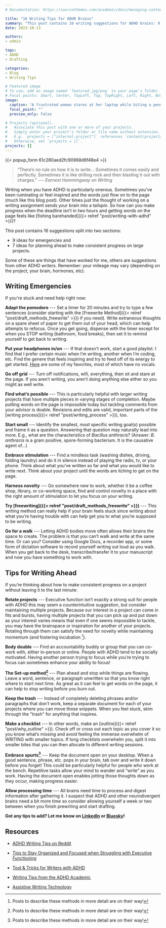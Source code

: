 ```yaml
---
# Documentation: https://sourcethemes.com/academic/docs/managing-content/

title: "16 Writing Tips for ADHD Brains"
summary: "This post contains 16 writing suggestions for ADHD brains: 9 ideas are for emergencies (when you need help now!) and 7 ideas are for planning ahead so you can make consistent progress on large projects."
date: 2023-10-13

authors: 
- admin

tags: 
- ADHD
- Drafting

categories: 
- Blog
- Writing Tips

# Featured image
# To use, add an image named `featured.jpg/png` to your page's folder.
# Focal points: Smart, Center, TopLeft, Top, TopRight, Left, Right, BottomLeft, Bottom, BottomRight.
image:
  caption: "A frustrated woman stares at her laptop while biting a pencil. Image by [Jan Vašek](https://pixabay.com/users/jeshoots-com-264599/?utm_source=link-attribution&utm_medium=referral&utm_campaign=image&utm_content=3087585) from [Pixabay](https://pixabay.com//?utm_source=link-attribution&utm_medium=referral&utm_campaign=image&utm_content=3087585)"
  focal_point: ""
  preview_only: false

# Projects (optional).
#   Associate this post with one or more of your projects.
#   Simply enter your project's folder or file name without extension.
#   E.g. `projects = ["internal-project"]` references `content/project/deep-learning/index.md`.
#   Otherwise, set `projects = []`.
projects: []
---
```

{{< popup_form 61c280aed2fc90968d6f48e4 >}}

>“There’s no rule on how it is to write… Sometimes it comes easily and perfectly. Sometimes it is like drilling rock and then blasting it out with charges.” --- _Earnest Hemmingway on Writing_


Writing when you have ADHD is particularly onerous. Sometimes you’ve been ruminating or feel inspired and the words just flow on to the page (much like this blog post). Other times just the thought of working on a writing assignment sends your brain into a tailspin. So how can you make progress when the deadline isn’t in two hours and getting words on the page feels like [fishing barehanded]({{< relref "post/writing-with-adhd" >}})? 

This post contains 16 suggestions split into two sections: 
- 9 ideas for emergencies and 
- 7 ideas for planning ahead to make consistent progress on large projects. 

Some of these are things that have worked for me, others are suggestions from other ADHD writers. Remember: your mileage may vary (depending on the project, your brain, hormones, etc).


## Writing Emergencies

If you're stuck and need help right now:

**Adapt the pomodoro** --- Set a timer for 20 minutes and try to type a few sentences (consider starting with the [Freewrite Method]({{< relref "post/draft_methods_freewrite" >}}) if you need). Write extraneous thoughts on a spare sheet of paper to get them out of your head, which can help attempts to refocus. Once you get going, dispense with the timer except for when you STOP writing (bathroom, food breaks), then set it to remind yourself to get back to writing.

**Put your headphones in/on** --- If that doesn’t work, start a good playlist. I find that I prefer certain music when I’m writing, another when I’m coding, etc. Find the genere that feels inspiring and try to feed off of its energy to get started. [Here](https://music.youtube.com/channel/UCRbwwfdLqg8UR9SZdqRuxOw?si=rN5UD42ov27f_j-U) are some of my favorites, most of which have no vocals.

**Go off grid** --- Turn off notifications, wifi, everything, then sit and stare at the page. If you aren’t writing, you aren’t doing anything else either so you might as well write. 

**Find what’s possible** --- This is particularly helpful with larger writing projects that have multiple pieces in varying stages of completion. Maybe putting words on the page is impossible today but tackling comments from your advisor is doable. Revisions and edits are valid, important parts of the [writing process]({{< relref "post/writing_process" >}}), too.

**Start small** --- Identify the smallest, most specific writing goal(s) possible and frame it as a question. Answering that question may naturally lead into more. E.g., what are the characteristics of _Bacillus anthracis_? (Answer: _B. anthracis_ is a gram positive, spore-forming bacterium. It is the causative agent of…)

**Embrace stimulation** --- Find a mindless task (washing dishes, driving, folding laundry) and do it in silence instead of playing the radio, tv, or your phone. Think about what you’ve written so far and what you would like to write next. Think about your project until the words are itching to get on the page.

**Harness novelty** --- Go somewhere new to work, whether it be a coffee shop, library, or co-working space, find and control novelty in a place with the right amount of stimulation to let you focus on your writing.

**Try [freewriting]({{< relref "post/draft_methods_freewrite" >}})** --- This writing method can really help if your brain feels stuck since writing about what you’re having trouble with can help get you to what you’re supposed to be writing.

**Go for a walk** --- Letting ADHD bodies move often allows their brains the space to create. The problem is that you can’t walk and write at the same time. Or can you? Consider using Google Docs, a recorder app, or some form of dictation software to record yourself writing out loud as you walk. When you get back to the desk, transcribe/transfer it to your manuscript and now you have something to work with.


## Tips for Writing Ahead

If you’re thinking about how to make consistent progress on a project without leaving it to the last minute:

**Rotate projects** --- Executive function isn’t exactly a strong suit for people with ADHD this may seem a counterintuitive suggestion, but consider maintaining multiple projects. Because our interest in a project can come in fits and bursts, having multiple projects that you can pick up and put down as your interest varies means that even if one seems impossible to tackle, you may have the brainspace or inspiration for another of your projects. Rotating through them can satisfy the need for novelty while maintaining momentum (and fostering incubation [^1]).

**Body double** --- Find an accountability buddy or group that you can co-work with, either in-person or online. People with ADHD tend to be socially motivated. Having another person trying to focus while you’re trying to focus can sometimes enhance your ability to focus!

**The Set-up method[^1]** --- Plan ahead and stop while things are flowing. Leave a word, sentence, or paragraph unwritten so that you know right where to start next time. As great as it can feel to get words on the page, it can help to stop writing before you burn out. 

**Keep the trash** --- Instead of completely deleting phrases and/or paragraphs that don't work, keep a separate document for each of your projects where you can move those snippets. When you feel stuck, skim through the "trash" for anything that inspires.

**Make a checklist** --- In other words, make an [outline]({{< relref "post/why_outline" >}}). Check off or cross out each topic as you cover it so you know what’s missing and avoid feeling the immense overwhelm of WRITING with smaller topics. If long checklists overwhelm you, split it into smaller bites that you can then allocate to different writing sessions.

**Embrace spurts[^1]** --- Keep the document open on your desktop. When a good sentence, phrase, etc. pops in your brain, tab over and write it down before you forget! This could be particularly helpful for people who work at the bench. Repetitive tasks allow your mind to wander and “write” as you work. Having the document open enables jotting those thoughts down as they occur, making progress easier.

**Allow processing time** --- All brains need time to process and digest information after gathering it. I suspect that ADHD and other neurodivergent brains need a bit more time so consider allowing yourself a week or two between when you finish prewriting and start drafting.


**Got any tips to add? Let me know on [LinkedIn](https://www.linkedin.com/in/adahagan/) or [Bluesky](https://bsky.app/profile/dradawrites.bsky.social)!**

[^1]: Posts to describe these methods in more detail are on their way!

## Resources

* [ADHD Writing Tips on Reddit](https://www.reddit.com/r/writing/comments/13dm067/pro_writers_with_adhd_what_are_your_tips_to_get/)

* [Tips to Stay Organized and Focused when Struggling with Executive Functioning](https://www.mindbodygreen.com/articles/tips-for-those-who-struggle-with-executive-functioning)

* [Tool & Tricks for Writers with ADHD](https://larawillard.com/2018/03/02/tools-tricks-for-writers-with-adhd/)

* [Writing Tips from the ADHD Academic](https://theadhdacademic.weebly.com/learning--adhd-blog-posts/writing-tips-for-those-who-cant-organize-focus-and-motivate)

* [Assistive Writing Technology](https://www.additudemag.com/assistive-technology-writing-tools-for-students-with-adhd/)

